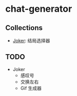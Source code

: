 # chat-generator

## Collections

- [Joker](https://chat.yunyoujun.cn/joker/): 结局选择器

## TODO

- Joker
  - 感叹号
  - 交换左右
  - Gif 生成器
